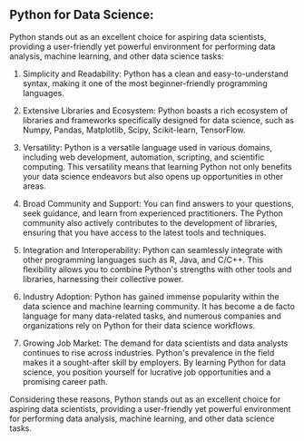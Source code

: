 
## Python for Data Science: 
 Python stands out as an excellent choice for aspiring data scientists, providing a user-friendly yet powerful environment for performing data analysis, machine learning, and other data science tasks: 

1. Simplicity and Readability: Python has a clean and easy-to-understand syntax, making it one of the most beginner-friendly programming languages. 

2. Extensive Libraries and Ecosystem: Python boasts a rich ecosystem of libraries and frameworks specifically designed for data science, such as Numpy, Pandas, Matplotlib, Scipy, Scikit-learn, TensorFlow.


3. Versatility: Python is a versatile language used in various domains, including web development, automation, scripting, and scientific computing. This versatility means that learning Python not only benefits your data science endeavors but also opens up opportunities in other areas.

4. Broad Community and Support: You can find answers to your questions, seek guidance, and learn from experienced practitioners. The Python community also actively contributes to the development of libraries, ensuring that you have access to the latest tools and techniques.

5. Integration and Interoperability: Python can seamlessly integrate with other programming languages such as R, Java, and C/C++. This flexibility allows you to combine Python's strengths with other tools and libraries, harnessing their collective power. 

6. Industry Adoption: Python has gained immense popularity within the data science and machine learning community. It has become a de facto language for many data-related tasks, and numerous companies and organizations rely on Python for their data science workflows. 

7. Growing Job Market: The demand for data scientists and data analysts continues to rise across industries. Python's prevalence in the field makes it a sought-after skill by employers. By learning Python for data science, you position yourself for lucrative job opportunities and a promising career path.

Considering these reasons, Python stands out as an excellent choice for aspiring data scientists, providing a user-friendly yet powerful environment for performing data analysis, machine learning, and other data science tasks.
